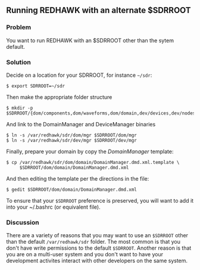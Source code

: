 Running REDHAWK with an alternate $SDRROOT
------------------------------------------

### Problem

You want to run REDHAWK with an $SDRROOT other than the sytem default.

### Solution

Decide on a location for your SDRROOT, for instance `~/sdr`:

    $ export SDRROOT=~/sdr

Then make the appropriate folder structure

    $ mkdir -p $SDRROOT/{dom/components,dom/waveforms,dom/domain,dev/devices,dev/nodes}

And link to the DomainManager and DeviceManager binaries

    $ ln -s /var/redhawk/sdr/dom/mgr $SDRROOT/dom/mgr
    $ ln -s /var/redhawk/sdr/dev/mgr $SDRROOT/dev/mgr

Finally, prepare your domain by copy the *DomainManager* template:

    $ cp /var/redhawk/sdr/dom/domain/DomainManager.dmd.xml.template \
         $SDRROOT/dom/domain/DomainManager.dmd.xml

And then editing the template per the directions in the file:

    $ gedit $SDRROOT/dom/domain/DomainManager.dmd.xml

To ensure that your `$SDRROOT` preference is preserved, you will want to
add it into your \~/.bashrc (or equivalent file).

### Discussion

There are a variety of reasons that you may want to use an `$SDRROOT`
other than the default `/var/redhawk/sdr` folder. The most common is
that you don't have write permissions to the default `$SDRROOT`. Another
reason is that you are on a multi-user system and you don't want to have
your development activites interact with other developers on the same
system.
